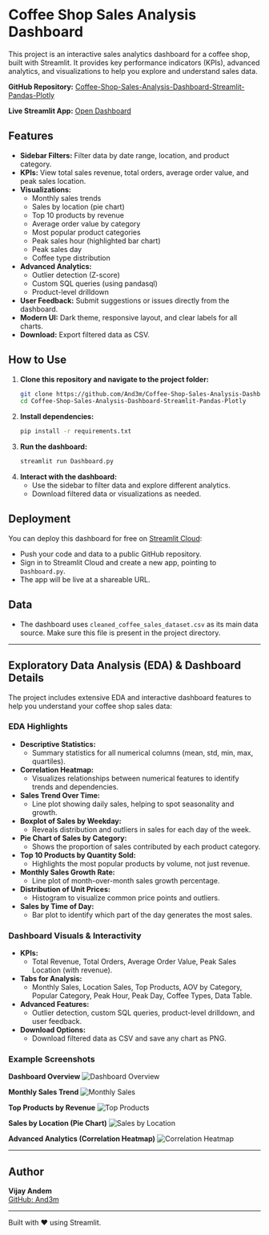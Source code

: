 # Coffee Shop Sales Analysis Dashboard

This project is an interactive sales analytics dashboard for a coffee shop, built with Streamlit. It provides key performance indicators (KPIs), advanced analytics, and visualizations to help you explore and understand sales data.

**GitHub Repository:** [Coffee-Shop-Sales-Analysis-Dashboard-Streamlit-Pandas-Plotly](https://github.com/And3m/Coffee-Shop-Sales-Analysis-Dashboard-Streamlit-Pandas-Plotly)

**Live Streamlit App:** [Open Dashboard](https://coffee-shop-sales-analysis-dashboard-app-pandas-plotly-giwlvk7.streamlit.app/)

## Features
- **Sidebar Filters:** Filter data by date range, location, and product category.
- **KPIs:** View total sales revenue, total orders, average order value, and peak sales location.
- **Visualizations:**
  - Monthly sales trends
  - Sales by location (pie chart)
  - Top 10 products by revenue
  - Average order value by category
  - Most popular product categories
  - Peak sales hour (highlighted bar chart)
  - Peak sales day
  - Coffee type distribution
- **Advanced Analytics:**
  - Outlier detection (Z-score)
  - Custom SQL queries (using pandasql)
  - Product-level drilldown
- **User Feedback:** Submit suggestions or issues directly from the dashboard.
- **Modern UI:** Dark theme, responsive layout, and clear labels for all charts.
- **Download:** Export filtered data as CSV.

## How to Use
1. **Clone this repository and navigate to the project folder:**
   ```sh
   git clone https://github.com/And3m/Coffee-Shop-Sales-Analysis-Dashboard-Streamlit-Pandas-Plotly.git
   cd Coffee-Shop-Sales-Analysis-Dashboard-Streamlit-Pandas-Plotly
   ```
2. **Install dependencies:**
   ```sh
   pip install -r requirements.txt
   ```
3. **Run the dashboard:**
   ```sh
   streamlit run Dashboard.py
   ```
4. **Interact with the dashboard:**
   - Use the sidebar to filter data and explore different analytics.
   - Download filtered data or visualizations as needed.

## Deployment
You can deploy this dashboard for free on [Streamlit Cloud](https://streamlit.io/cloud):
- Push your code and data to a public GitHub repository.
- Sign in to Streamlit Cloud and create a new app, pointing to `Dashboard.py`.
- The app will be live at a shareable URL.

## Data
- The dashboard uses `cleaned_coffee_sales_dataset.csv` as its main data source. Make sure this file is present in the project directory.

---

## Exploratory Data Analysis (EDA) & Dashboard Details

The project includes extensive EDA and interactive dashboard features to help you understand your coffee shop sales data:

### EDA Highlights
- **Descriptive Statistics:**
  - Summary statistics for all numerical columns (mean, std, min, max, quartiles).
- **Correlation Heatmap:**
  - Visualizes relationships between numerical features to identify trends and dependencies.
- **Sales Trend Over Time:**
  - Line plot showing daily sales, helping to spot seasonality and growth.
- **Boxplot of Sales by Weekday:**
  - Reveals distribution and outliers in sales for each day of the week.
- **Pie Chart of Sales by Category:**
  - Shows the proportion of sales contributed by each product category.
- **Top 10 Products by Quantity Sold:**
  - Highlights the most popular products by volume, not just revenue.
- **Monthly Sales Growth Rate:**
  - Line plot of month-over-month sales growth percentage.
- **Distribution of Unit Prices:**
  - Histogram to visualize common price points and outliers.
- **Sales by Time of Day:**
  - Bar plot to identify which part of the day generates the most sales.

### Dashboard Visuals & Interactivity
- **KPIs:**
  - Total Revenue, Total Orders, Average Order Value, Peak Sales Location (with revenue).
- **Tabs for Analysis:**
  - Monthly Sales, Location Sales, Top Products, AOV by Category, Popular Category, Peak Hour, Peak Day, Coffee Types, Data Table.
- **Advanced Features:**
  - Outlier detection, custom SQL queries, product-level drilldown, and user feedback.
- **Download Options:**
  - Download filtered data as CSV and save any chart as PNG.

### Example Screenshots

**Dashboard Overview**
![Dashboard Overview](assets/Dashboard%20Overview.png)

**Monthly Sales Trend**
![Monthly Sales](assets/Monthly%20Sales.png)

**Top Products by Revenue**
![Top Products](assets/Top%20Products.png)

**Sales by Location (Pie Chart)**
![Sales by Location](assets/Sales%20by%20Location.png)

**Advanced Analytics (Correlation Heatmap)**
![Correlation Heatmap](assets/Advanced%20Analytics.png)

---

## Author
**Vijay Andem**  
[GitHub: And3m](https://github.com/And3m)

---
Built with ❤️ using Streamlit.
